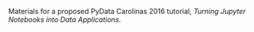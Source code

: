 Materials for a proposed PyData Carolinas 2016 tutorial, *Turning Jupyter Notebooks into Data Applications*.
